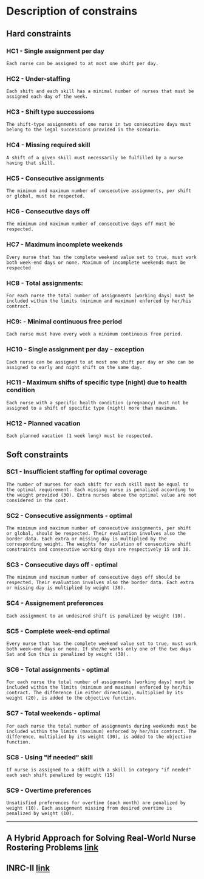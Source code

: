 # Description of constrains 
## Hard constraints
### HC1 - Single assignment per day	
    Each nurse can be assigned to at most one shift per day.
### HC2 - Under-staffing	
	Each shift and each skill has a minimal number of nurses that must be assigned each day of the week.
### HC3 - Shift type successions	
	The shift-type assignments of one nurse in two consecutive days must belong to the legal successions provided in the scenario. 
### HC4 - Missing required skill
	A shift of a given skill must necessarily be fulfilled by a nurse having that skill.
### HC5 - Consecutive assignments
	The minimum and maximum number of consecutive assignments, per shift or global, must be respected.
### HC6 - Consecutive days off
	The minimum and maximum number of consecutive days off must be respected.
### HC7 - Maximum incomplete weekends
	Every nurse that has the complete weekend value set to true, must work both week-end days or none. Maximum of incomplete weekends must be respected
### HC8 - Total assignments: 
	For each nurse the total number of assignments (working days) must be included within the limits (minimum and maximum) enforced by her/his contract.
### HC9: - Minimal continuous free period
	Each nurse must have every week a minimum continuous free period.
### HC10 - Single assignment per day - exception	
    Each nurse can be assigned to at most one shift per day or she can be assigned to early and night shift on the same day.
<!-- ### HC11 - Missing required skill - exception
	A shift of a given skill must necessarily be fulfilled by a nurse having that skill or by a nurse that can be assigned to this shift with this skill "if needed". -->
### HC11 - Maximum shifts of specific type (night) due to health condition
	Each nurse with a specific health condition (pregnancy) must not be assigned to a shift of specific type (night) more than maximum.
### HC12 - Planned vacation
	Each planned vacation (1 week long) must be respected.

## Soft constraints
### SC1 - Insufficient staffing for optimal coverage
	The number of nurses for each shift for each skill must be equal to the optimal requirement. Each missing nurse is penalized according to the weight provided (30). Extra nurses above the optimal value are not considered in the cost.
### SC2 - Consecutive assignments - optimal
	The minimum and maximum number of consecutive assignments, per shift or global, should be respected. Their evaluation involves also the border data. Each extra or missing day is multiplied by the corresponding weight. The weights for violation of consecutive shift constraints and consecutive working days are respectively 15 and 30.
### SC3 - Consecutive days off - optimal
	The minimum and maximum number of consecutive days off should be respected. Their evaluation involves also the border data. Each extra or missing day is multiplied by weight (30).
### SC4 - Assignement preferences
	Each assignment to an undesired shift is penalized by weight (10).
### SC5 - Complete week-end optimal
	Every nurse that has the complete weekend value set to true, must work both week-end days or none. If she/he works only one of the two days Sat and Sun this is penalized by weight (30). 
### SC6 - Total assignments - optimal 
	For each nurse the total number of assignments (working days) must be included within the limits (minimum and maximum) enforced by her/his contract. The difference (in either direction), multiplied by its weight (20), is added to the objective function.
### SC7 - Total weekends - optimal 
	For each nurse the total number of assignments during weekends must be included within the limits (maximum) enforced by her/his contract. The difference, multiplied by its weight (30), is added to the objective function.
### SC8 - Using "if needed" skill
	If nurse is assigned to a shift with a skill in category "if needed" each such shift penalized by weight (15)
### SC9 - Overtime preferences
	Unsatisfied preferences for overtime (each month) are penalized by weight (10). Each assignment missing from desired overtime is penalized by weight (10).
------------------------------------------------------------------------------------------------------------------------------------------------

## A Hybrid Approach for Solving Real-World Nurse Rostering Problems [link](https://link.springer.com/chapter/10.1007/978-3-642-23786-7_9)
## INRC-II [link](https://mobiz.vives.be/inrc2/wp-content/uploads/2014/10/INRC2.pdf)

